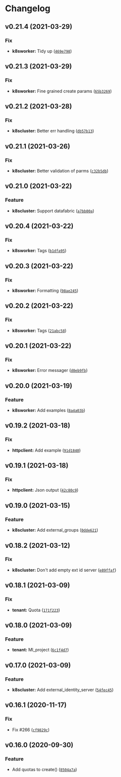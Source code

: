 # Changelog

<!--next-version-placeholder-->

## v0.21.4 (2021-03-29)
### Fix
* **k8sworker:** Tidy up ([`469e798`](https://github.com/hpe-container-platform-community/hpecp-python-library/commit/469e79894d14fc779c9bfdb65bc9234b7e42b051))

## v0.21.3 (2021-03-29)
### Fix
* **k8sworker:** Fine grained create params ([`65b3269`](https://github.com/hpe-container-platform-community/hpecp-python-library/commit/65b32690b7303b61b552b0bb4eb0903a0fdb4e39))

## v0.21.2 (2021-03-28)
### Fix
* **k8scluster:** Better err handling ([`db57b13`](https://github.com/hpe-container-platform-community/hpecp-python-library/commit/db57b13e548e98f502501a8f325e8739384e02ca))

## v0.21.1 (2021-03-26)
### Fix
* **k8scluster:** Better validation of parms ([`c32b5db`](https://github.com/hpe-container-platform-community/hpecp-python-library/commit/c32b5dbe74c7f1f4860585605939bf4cafef3f6c))

## v0.21.0 (2021-03-22)
### Feature
* **k8scluster:** Support datafabric ([`a7bb00a`](https://github.com/hpe-container-platform-community/hpecp-python-library/commit/a7bb00aa11039a6b6220b2e1f164475644b85e27))

## v0.20.4 (2021-03-22)
### Fix
* **k8sworker:** Tags ([`b1dfa95`](https://github.com/hpe-container-platform-community/hpecp-python-library/commit/b1dfa957b7bc804983a5bcd0bd0b2e4376c9993d))

## v0.20.3 (2021-03-22)
### Fix
* **k8sworker:** Formatting ([`98ae245`](https://github.com/hpe-container-platform-community/hpecp-python-library/commit/98ae245398e4cc371758123a69172559a7fb48e5))

## v0.20.2 (2021-03-22)
### Fix
* **k8sworker:** Tags ([`21abc58`](https://github.com/hpe-container-platform-community/hpecp-python-library/commit/21abc583d02ae1a058e8143c7262f883df668912))

## v0.20.1 (2021-03-22)
### Fix
* **k8sworker:** Error messager ([`d0eb9fb`](https://github.com/hpe-container-platform-community/hpecp-python-library/commit/d0eb9fb403b9f502f46442d5fe5efae205e0dbaa))

## v0.20.0 (2021-03-19)
### Feature
* **k8sworker:** Add examples ([`8a4a03b`](https://github.com/hpe-container-platform-community/hpecp-python-library/commit/8a4a03b074a9c2f03df036157ed3ae742a8b1fdf))

## v0.19.2 (2021-03-18)
### Fix
* **httpclient:** Add example ([`91d1840`](https://github.com/hpe-container-platform-community/hpecp-python-library/commit/91d1840be5293fb30bc1f28fe288bb30a4bc0cfb))

## v0.19.1 (2021-03-18)
### Fix
* **httpclient:** Json output ([`42c80c9`](https://github.com/hpe-container-platform-community/hpecp-python-library/commit/42c80c999c34a0b90959099defe26cdc6438edf0))

## v0.19.0 (2021-03-15)
### Feature
* **k8scluster:** Add external_groups ([`0dde621`](https://github.com/hpe-container-platform-community/hpecp-python-library/commit/0dde62126a6e23b1143e277bd70372b820a71e55))

## v0.18.2 (2021-03-12)
### Fix
* **k8scluster:** Don't add empty ext id server ([`e89ffaf`](https://github.com/hpe-container-platform-community/hpecp-python-library/commit/e89ffaf9ab2a89f8a96d930c56004a79d004aaee))

## v0.18.1 (2021-03-09)
### Fix
* **tenant:** Quota ([`171f223`](https://github.com/hpe-container-platform-community/hpecp-python-library/commit/171f223d4c0dbdedc206caa5670a45b2810fc530))

## v0.18.0 (2021-03-09)
### Feature
* **tenant:** Ml_project ([`6c1f4d7`](https://github.com/hpe-container-platform-community/hpecp-python-library/commit/6c1f4d729dc943c77beccade3fa5b1cabce39f3a))

## v0.17.0 (2021-03-09)
### Feature
* **k8scluster:** Add external_identity_server ([`54fec45`](https://github.com/hpe-container-platform-community/hpecp-python-library/commit/54fec458397dd59740cd9bf75c3c308334e9b7ed))

## v0.16.1 (2020-11-17)
### Fix
* Fix #266 ([`cf9829c`](https://github.com/hpe-container-platform-community/hpecp-python-library/commit/cf9829c74fc01c8c39a8de3aac7bea7d15d46b3d))

## v0.16.0 (2020-09-30)
### Feature
* Add quotas to create() ([`8504a7a`](https://github.com/hpe-container-platform-community/hpecp-python-library/commit/8504a7a9cb829b2793f7cbc6a1b6fc1ca823503a))
